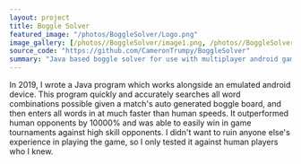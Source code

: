 ```yaml
---
layout: project
title: Boggle Solver
featured_image: "/photos/BoggleSolver/Logo.png"
image_gallery: [/photos//BoggleSolver/image1.png, /photos//BoggleSolver/animated.gif]
source_code: "https://github.com/CameronTrumpy/BoggleSolver"
summary: "Java based boggle solver for use with multiplayer android game."
---
```

In 2019, I wrote a Java program which works alongside an emulated android device. This program quickly and accurately searches all word combinations possible given a match's auto generated boggle board, and then enters all words in at much faster than human speeds. It outperformed human opponents by 10000% and was able to easily win in game tournaments against high skill opponents.
I didn't want to ruin anyone else's experience in playing the game, so I only tested it against human players who I knew.